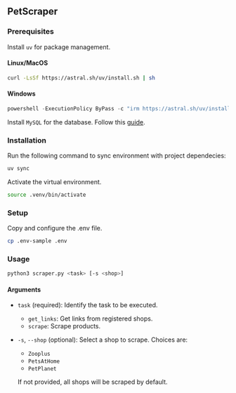 ## PetScraper

### Prerequisites

Install `uv` for package management.

#### Linux/MacOS
```sh
curl -LsSf https://astral.sh/uv/install.sh | sh
```

#### Windows
```powershell
powershell -ExecutionPolicy ByPass -c "irm https://astral.sh/uv/install.ps1 | iex"
```

Install `MySQL` for the database. Follow this [guide](https://dev.mysql.com/doc/mysql-installation-excerpt/5.7/en/). 

### Installation

Run the following command to sync environment with project dependecies:
```sh
uv sync
```

Activate the virtual environment.
```sh
source .venv/bin/activate
```

### Setup

Copy and configure the .env file.

```sh
cp .env-sample .env
```

### Usage

```sh
python3 scraper.py <task> [-s <shop>]
```

#### Arguments
- `task` (required): Identify the task to be executed.
  - `get_links`: Get links from registered shops.
  - `scrape`: Scrape products.
- `-s`, `--shop` (optional): Select a shop to scrape. Choices are:
  - `Zooplus`
  - `PetsAtHome`
  - `PetPlanet`
  
  If not provided, all shops will be scraped by default.

